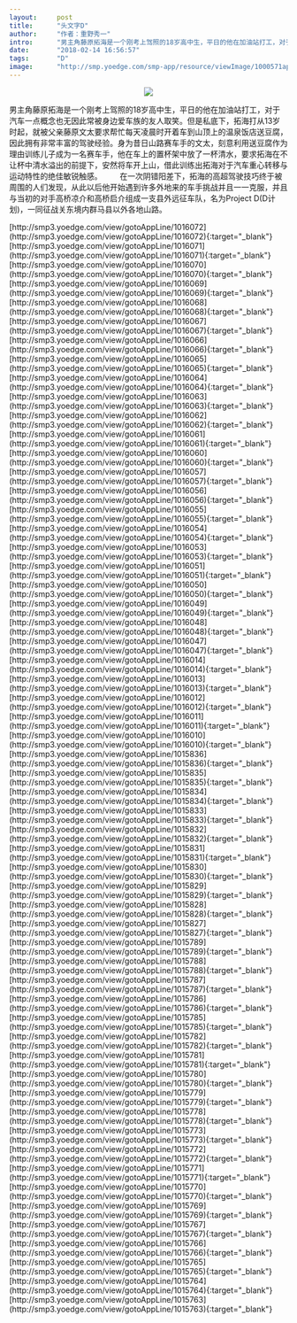```yaml
---
layout:     post
title:      "头文字D"
author:     "作者：重野秀一"
intro:      "男主角藤原拓海是一个刚考上驾照的18岁高中生，平日的他在加油站打工，对于汽车一点概念也无因此常被身边爱车族的友人取笑。但是私底下，拓海打从13岁时起，就被父亲藤原文太要求帮忙每天凌晨时开着车到山顶上的温泉饭店送豆腐，因此拥有非常丰富的驾驶经验。身为昔日山路赛车手的文太，刻意利用送豆腐作为理由训练儿子成为一名赛车手，他在车上的置杯架中放了一杯清水，要求拓海在不让杯中清水溢出的前提下，安然将车开上山，借此训练出拓海对于汽车重心转移与运动特性的绝佳敏锐触感。 　　在一次阴错阳差下，拓海的高超驾驶技巧终于被周围的人们发现，从此以后他开始遇到许多外地来的车手挑战并且一一克服，并且与当初的对手高桥凉介和高桥启介组成一支县外远征车队，名为Project D(D计划)，一同征战关东境内群马县以外各地山路。"
date:       "2018-02-14 16:56:57"
tags:       "D"
image:      "http://smp.yoedge.com/smp-app/resource/viewImage/1000571appline.png"
---
```

<div style="text-align: center">
<p><img src="http://smp.yoedge.com/smp-app/resource/viewImage/1000571appline.png"/></p>
</div>
<p class="post-meta">
<span>男主角藤原拓海是一个刚考上驾照的18岁高中生，平日的他在加油站打工，对于汽车一点概念也无因此常被身边爱车族的友人取笑。但是私底下，拓海打从13岁时起，就被父亲藤原文太要求帮忙每天凌晨时开着车到山顶上的温泉饭店送豆腐，因此拥有非常丰富的驾驶经验。身为昔日山路赛车手的文太，刻意利用送豆腐作为理由训练儿子成为一名赛车手，他在车上的置杯架中放了一杯清水，要求拓海在不让杯中清水溢出的前提下，安然将车开上山，借此训练出拓海对于汽车重心转移与运动特性的绝佳敏锐触感。 　　在一次阴错阳差下，拓海的高超驾驶技巧终于被周围的人们发现，从此以后他开始遇到许多外地来的车手挑战并且一一克服，并且与当初的对手高桥凉介和高桥启介组成一支县外远征车队，名为Project D(D计划)，一同征战关东境内群马县以外各地山路。</span>
</p>
[http://smp3.yoedge.com/view/gotoAppLine/1016072](http://smp3.yoedge.com/view/gotoAppLine/1016072){:target="_blank"}
[http://smp3.yoedge.com/view/gotoAppLine/1016071](http://smp3.yoedge.com/view/gotoAppLine/1016071){:target="_blank"}
[http://smp3.yoedge.com/view/gotoAppLine/1016070](http://smp3.yoedge.com/view/gotoAppLine/1016070){:target="_blank"}
[http://smp3.yoedge.com/view/gotoAppLine/1016069](http://smp3.yoedge.com/view/gotoAppLine/1016069){:target="_blank"}
[http://smp3.yoedge.com/view/gotoAppLine/1016068](http://smp3.yoedge.com/view/gotoAppLine/1016068){:target="_blank"}
[http://smp3.yoedge.com/view/gotoAppLine/1016067](http://smp3.yoedge.com/view/gotoAppLine/1016067){:target="_blank"}
[http://smp3.yoedge.com/view/gotoAppLine/1016066](http://smp3.yoedge.com/view/gotoAppLine/1016066){:target="_blank"}
[http://smp3.yoedge.com/view/gotoAppLine/1016065](http://smp3.yoedge.com/view/gotoAppLine/1016065){:target="_blank"}
[http://smp3.yoedge.com/view/gotoAppLine/1016064](http://smp3.yoedge.com/view/gotoAppLine/1016064){:target="_blank"}
[http://smp3.yoedge.com/view/gotoAppLine/1016063](http://smp3.yoedge.com/view/gotoAppLine/1016063){:target="_blank"}
[http://smp3.yoedge.com/view/gotoAppLine/1016062](http://smp3.yoedge.com/view/gotoAppLine/1016062){:target="_blank"}
[http://smp3.yoedge.com/view/gotoAppLine/1016061](http://smp3.yoedge.com/view/gotoAppLine/1016061){:target="_blank"}
[http://smp3.yoedge.com/view/gotoAppLine/1016060](http://smp3.yoedge.com/view/gotoAppLine/1016060){:target="_blank"}
[http://smp3.yoedge.com/view/gotoAppLine/1016057](http://smp3.yoedge.com/view/gotoAppLine/1016057){:target="_blank"}
[http://smp3.yoedge.com/view/gotoAppLine/1016056](http://smp3.yoedge.com/view/gotoAppLine/1016056){:target="_blank"}
[http://smp3.yoedge.com/view/gotoAppLine/1016055](http://smp3.yoedge.com/view/gotoAppLine/1016055){:target="_blank"}
[http://smp3.yoedge.com/view/gotoAppLine/1016054](http://smp3.yoedge.com/view/gotoAppLine/1016054){:target="_blank"}
[http://smp3.yoedge.com/view/gotoAppLine/1016053](http://smp3.yoedge.com/view/gotoAppLine/1016053){:target="_blank"}
[http://smp3.yoedge.com/view/gotoAppLine/1016051](http://smp3.yoedge.com/view/gotoAppLine/1016051){:target="_blank"}
[http://smp3.yoedge.com/view/gotoAppLine/1016050](http://smp3.yoedge.com/view/gotoAppLine/1016050){:target="_blank"}
[http://smp3.yoedge.com/view/gotoAppLine/1016049](http://smp3.yoedge.com/view/gotoAppLine/1016049){:target="_blank"}
[http://smp3.yoedge.com/view/gotoAppLine/1016048](http://smp3.yoedge.com/view/gotoAppLine/1016048){:target="_blank"}
[http://smp3.yoedge.com/view/gotoAppLine/1016047](http://smp3.yoedge.com/view/gotoAppLine/1016047){:target="_blank"}
[http://smp3.yoedge.com/view/gotoAppLine/1016014](http://smp3.yoedge.com/view/gotoAppLine/1016014){:target="_blank"}
[http://smp3.yoedge.com/view/gotoAppLine/1016013](http://smp3.yoedge.com/view/gotoAppLine/1016013){:target="_blank"}
[http://smp3.yoedge.com/view/gotoAppLine/1016012](http://smp3.yoedge.com/view/gotoAppLine/1016012){:target="_blank"}
[http://smp3.yoedge.com/view/gotoAppLine/1016011](http://smp3.yoedge.com/view/gotoAppLine/1016011){:target="_blank"}
[http://smp3.yoedge.com/view/gotoAppLine/1016010](http://smp3.yoedge.com/view/gotoAppLine/1016010){:target="_blank"}
[http://smp3.yoedge.com/view/gotoAppLine/1015836](http://smp3.yoedge.com/view/gotoAppLine/1015836){:target="_blank"}
[http://smp3.yoedge.com/view/gotoAppLine/1015835](http://smp3.yoedge.com/view/gotoAppLine/1015835){:target="_blank"}
[http://smp3.yoedge.com/view/gotoAppLine/1015834](http://smp3.yoedge.com/view/gotoAppLine/1015834){:target="_blank"}
[http://smp3.yoedge.com/view/gotoAppLine/1015833](http://smp3.yoedge.com/view/gotoAppLine/1015833){:target="_blank"}
[http://smp3.yoedge.com/view/gotoAppLine/1015832](http://smp3.yoedge.com/view/gotoAppLine/1015832){:target="_blank"}
[http://smp3.yoedge.com/view/gotoAppLine/1015831](http://smp3.yoedge.com/view/gotoAppLine/1015831){:target="_blank"}
[http://smp3.yoedge.com/view/gotoAppLine/1015830](http://smp3.yoedge.com/view/gotoAppLine/1015830){:target="_blank"}
[http://smp3.yoedge.com/view/gotoAppLine/1015829](http://smp3.yoedge.com/view/gotoAppLine/1015829){:target="_blank"}
[http://smp3.yoedge.com/view/gotoAppLine/1015828](http://smp3.yoedge.com/view/gotoAppLine/1015828){:target="_blank"}
[http://smp3.yoedge.com/view/gotoAppLine/1015827](http://smp3.yoedge.com/view/gotoAppLine/1015827){:target="_blank"}
[http://smp3.yoedge.com/view/gotoAppLine/1015789](http://smp3.yoedge.com/view/gotoAppLine/1015789){:target="_blank"}
[http://smp3.yoedge.com/view/gotoAppLine/1015788](http://smp3.yoedge.com/view/gotoAppLine/1015788){:target="_blank"}
[http://smp3.yoedge.com/view/gotoAppLine/1015787](http://smp3.yoedge.com/view/gotoAppLine/1015787){:target="_blank"}
[http://smp3.yoedge.com/view/gotoAppLine/1015786](http://smp3.yoedge.com/view/gotoAppLine/1015786){:target="_blank"}
[http://smp3.yoedge.com/view/gotoAppLine/1015785](http://smp3.yoedge.com/view/gotoAppLine/1015785){:target="_blank"}
[http://smp3.yoedge.com/view/gotoAppLine/1015782](http://smp3.yoedge.com/view/gotoAppLine/1015782){:target="_blank"}
[http://smp3.yoedge.com/view/gotoAppLine/1015781](http://smp3.yoedge.com/view/gotoAppLine/1015781){:target="_blank"}
[http://smp3.yoedge.com/view/gotoAppLine/1015780](http://smp3.yoedge.com/view/gotoAppLine/1015780){:target="_blank"}
[http://smp3.yoedge.com/view/gotoAppLine/1015779](http://smp3.yoedge.com/view/gotoAppLine/1015779){:target="_blank"}
[http://smp3.yoedge.com/view/gotoAppLine/1015778](http://smp3.yoedge.com/view/gotoAppLine/1015778){:target="_blank"}
[http://smp3.yoedge.com/view/gotoAppLine/1015773](http://smp3.yoedge.com/view/gotoAppLine/1015773){:target="_blank"}
[http://smp3.yoedge.com/view/gotoAppLine/1015772](http://smp3.yoedge.com/view/gotoAppLine/1015772){:target="_blank"}
[http://smp3.yoedge.com/view/gotoAppLine/1015771](http://smp3.yoedge.com/view/gotoAppLine/1015771){:target="_blank"}
[http://smp3.yoedge.com/view/gotoAppLine/1015770](http://smp3.yoedge.com/view/gotoAppLine/1015770){:target="_blank"}
[http://smp3.yoedge.com/view/gotoAppLine/1015769](http://smp3.yoedge.com/view/gotoAppLine/1015769){:target="_blank"}
[http://smp3.yoedge.com/view/gotoAppLine/1015767](http://smp3.yoedge.com/view/gotoAppLine/1015767){:target="_blank"}
[http://smp3.yoedge.com/view/gotoAppLine/1015766](http://smp3.yoedge.com/view/gotoAppLine/1015766){:target="_blank"}
[http://smp3.yoedge.com/view/gotoAppLine/1015765](http://smp3.yoedge.com/view/gotoAppLine/1015765){:target="_blank"}
[http://smp3.yoedge.com/view/gotoAppLine/1015764](http://smp3.yoedge.com/view/gotoAppLine/1015764){:target="_blank"}
[http://smp3.yoedge.com/view/gotoAppLine/1015763](http://smp3.yoedge.com/view/gotoAppLine/1015763){:target="_blank"}


